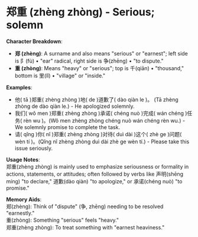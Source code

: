 # **郑重 (zhèng zhòng) - Serious; solemn**

**Character Breakdown**:  
- **郑 (zhèng)**: A surname and also means "serious" or "earnest"; left side is 阝(fù) • "ear" radical, right side is 争(zhēng) • "to dispute."  
- **重 (zhòng)**: Means "heavy" or "serious"; top is 千(qiān) • "thousand," bottom is 里(lǐ) • "village" or "inside."

**Examples**:  
- 他( tā )郑重( zhèng zhòng )地( de )道歉了( dào qiàn le )。 (Tā zhèng zhòng de dào qiàn le.) - He apologized solemnly.  
- 我们( wǒ men )郑重( zhèng zhòng )承诺( chéng nuò )完成( wán chéng )任务( rèn wu )。(Wǒ men zhèng zhòng chéng nuò wán chéng rèn wu.) - We solemnly promise to complete the task.  
- 请( qǐng )你( nǐ )郑重( zhèng zhòng )对待( duì dài )这个( zhè ge )问题( wèn tí )。(Qǐng nǐ zhèng zhòng duì dài zhè ge wèn tí.) - Please take this issue seriously.

**Usage Notes**:  
郑重(zhèng zhòng) is mainly used to emphasize seriousness or formality in actions, statements, or attitudes; often followed by verbs like 声明(shēng míng) "to declare," 道歉(dào qiàn) "to apologize," or 承诺(chéng nuò) "to promise."

**Memory Aids**:  
郑(zhèng): Think of "dispute" (争, zhēng) needing to be resolved "earnestly."  
重(zhòng): Something "serious" feels "heavy."  
郑重(zhèng zhòng): To treat something with "earnest heaviness."